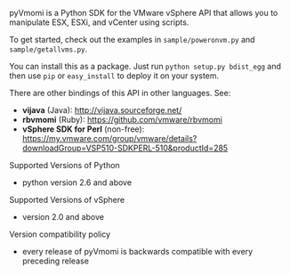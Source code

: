 pyVmomi is a Python SDK for the VMware vSphere API that allows you to
manipulate ESX, ESXi, and vCenter using scripts.

To get started, check out the examples in `sample/poweronvm.py` and
`sample/getallvms.py`.

You can install this as a package. Just run `python setup.py bdist_egg`
and then use `pip` or `easy_install` to deploy it on your system.

There are other bindings of this API in other languages. See:

* **vijava** (Java): http://vijava.sourceforge.net/
* **rbvmomi** (Ruby): https://github.com/vmware/rbvmomi
* **vSphere SDK for Perl** (non-free): https://my.vmware.com/group/vmware/details?downloadGroup=VSP510-SDKPERL-510&productId=285

Supported Versions of Python
* python version 2.6 and above

Supported Versions of vSphere
* version 2.0 and above

Version compatibility policy
* every release of pyVmomi is backwards compatible with every preceding release
